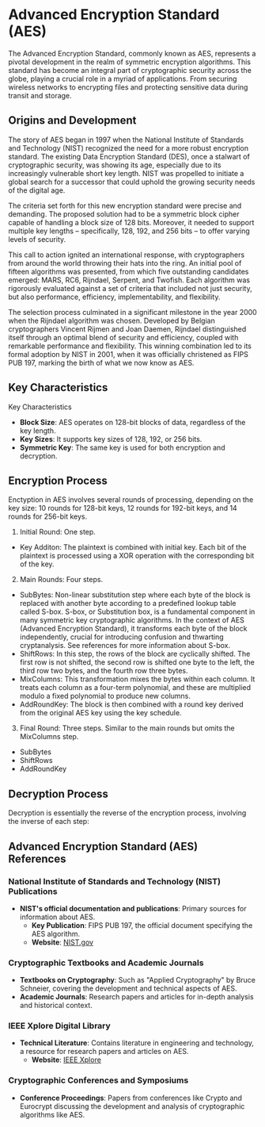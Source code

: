 # Advanced Encryption Standard (AES)
The Advanced Encryption Standard, commonly known as AES, represents a pivotal development in the realm of symmetric encryption algorithms. This standard has become an integral part of cryptographic security across the globe, playing a crucial role in a myriad of applications. From securing wireless networks to encrypting files and protecting sensitive data during transit and storage.

## Origins and Development
The story of AES began in 1997 when the National Institute of Standards and Technology (NIST) recognized the need for a more robust encryption standard. The existing Data Encryption Standard (DES), once a stalwart of cryptographic security, was showing its age, especially due to its increasingly vulnerable short key length. NIST was propelled to initiate a global search for a successor that could uphold the growing security needs of the digital age.

The criteria set forth for this new encryption standard were precise and demanding. The proposed solution had to be a symmetric block cipher capable of handling a block size of 128 bits. Moreover, it needed to support multiple key lengths – specifically, 128, 192, and 256 bits – to offer varying levels of security.

This call to action ignited an international response, with cryptographers from around the world throwing their hats into the ring. An initial pool of fifteen algorithms was presented, from which five outstanding candidates emerged: MARS, RC6, Rijndael, Serpent, and Twofish. Each algorithm was rigorously evaluated against a set of criteria that included not just security, but also performance, efficiency, implementability, and flexibility.

The selection process culminated in a significant milestone in the year 2000 when the Rijndael algorithm was chosen. Developed by Belgian cryptographers Vincent Rijmen and Joan Daemen, Rijndael distinguished itself through an optimal blend of security and efficiency, coupled with remarkable performance and flexibility. This winning combination led to its formal adoption by NIST in 2001, when it was officially christened as FIPS PUB 197, marking the birth of what we now know as AES.

## Key Characteristics
Key Characteristics
- **Block Size**: AES operates on 128-bit blocks of data, regardless of the key length.
- **Key Sizes**: It supports key sizes of 128, 192, or 256 bits.
- **Symmetric Key**: The same key is used for both encryption and decryption.

## Encryption Process
Enctyption in AES involves several rounds of processing, depending on the key size: 10 rounds for 128-bit keys, 12 rounds for 192-bit keys, and 14 rounds for 256-bit keys.

1. Initial Round: One step.
- Key Additon: The plaintext is combined with initial key. Each bit of the plaintext is processed using a XOR operation with the corresponding bit of the key.
2. Main Rounds: Four steps.
- SubBytes: Non-linear substitution step where each byte of the block is replaced with another byte according to a predefined lookup table called S-box. S-box, or Substitution box, is a fundamental component in many symmetric key cryptographic algorithms. In the context of AES (Advanced Encryption Standard), it transforms each byte of the block independently, crucial for introducing confusion and thwarting cryptanalysis. See references for more information about S-box.
- ShiftRows: In this step, the rows of the block are cyclically shifted. The first row is not shifted, the second row is shifted one byte to the left, the third row two bytes, and the fourth row three bytes. 
- MixColumns: This transformation mixes the bytes within each column. It treats each column as a four-term polynomial, and these are multiplied modulo a fixed polynomial to produce new columns.
- AddRoundKey: The block is then combined with a round key derived from the original AES key using the key schedule.
3. Final Round: Three steps. Similar to the main rounds but omits the MixColumns step. 
- SubBytes
- ShiftRows
- AddRoundKey

## Decryption Process
Decryption is essentially the reverse of the encryption process, involving the inverse of each step:


## Advanced Encryption Standard (AES) References

### National Institute of Standards and Technology (NIST) Publications
- **NIST's official documentation and publications**: Primary sources for information about AES. 
  - **Key Publication**: FIPS PUB 197, the official document specifying the AES algorithm.
  - **Website**: [NIST.gov](https://www.nist.gov)

### Cryptographic Textbooks and Academic Journals
- **Textbooks on Cryptography**: Such as "Applied Cryptography" by Bruce Schneier, covering the development and technical aspects of AES.
- **Academic Journals**: Research papers and articles for in-depth analysis and historical context.

### IEEE Xplore Digital Library
- **Technical Literature**: Contains literature in engineering and technology, a resource for research papers and articles on AES.
  - **Website**: [IEEE Xplore](https://ieeexplore.ieee.org)

### Cryptographic Conferences and Symposiums
- **Conference Proceedings**: Papers from conferences like Crypto and Eurocrypt discussing the development and analysis of cryptographic algorithms like AES.
